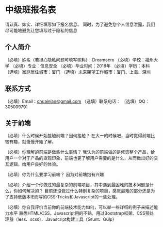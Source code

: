 # 中级班报名表

请认真、如实、详细填写如下报名信息。
同时，为了避免您个人信息泄露，我们尽可能地避免让您填写过于隐私的信息

## 个人简介

（必填）姓名（若担心隐私问题可填写昵称）：Dreamacro
（必填）学校：福州大学
（必填）专业：信息安全
（必填）毕业时间：2018年
（必填）学历：本科
（选填）家庭居住城市：厦门
（选填）未来期望工作城市：厦门、上海、深圳

## 联系方式

（必填）Email：chuainian@gmail.com
（选填）联系电话：
（选填）QQ：305009791

## 关于前端

（必填）什么时候开始接触前端？因何接触？
在大一的时候吧，当时觉得前端比较有趣，就慢慢开始了解。

（必填）你理解的前端是做些什么事情？
我认为的前端做的是修饰整个产品，给用户一个对于产品的直观印象，前端也更了解用户需要的是什么，从而做出好的交互逻辑，给用户良好的体验。

（必填）你为什么要学习前端？
因为对前端抱有兴趣

（必填）介绍一个你做过的最复杂的前端项目，其中遇到最困难的技术问题是什么，你如何解决的？
目前还没做过什么特别复杂的项目，感觉最难的部分还是为了支持低版本IE而写的CSS-Tricks和Javascript的一些处理。

（必填）你自我评价当前你的前端技术能力如何，可以举一些详细的例子来描述能力水平
熟悉HTML/CSS，Javascript用的不熟，用过Bootstrap框架、CSS预处理器（less、scss）、Javascript构建工具（Grunt、Gulp）
